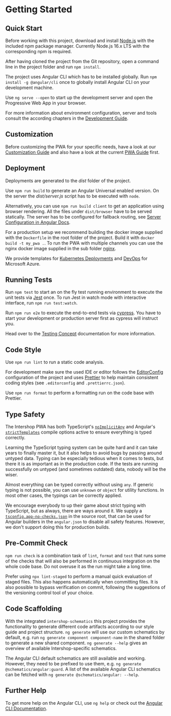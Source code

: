 <!--
kb_guide
kb_pwa
kb_everyone
kb_sync_latest_only
-->

# Getting Started

## Quick Start

Before working with this project, download and install [Node.js](https://nodejs.org) with the included npm package manager.
Currently Node.js 16.x LTS with the corresponding npm is required.

After having cloned the project from the Git repository, open a command line in the project folder and run `npm install`.

The project uses Angular CLI which has to be installed globally.
Run `npm install -g @angular/cli` once to globally install Angular CLI on your development machine.

Use `ng serve --open` to start up the development server and open the Progressive Web App in your browser.

For more information about environment configuration, server and tools consult the according chapters in the [Development Guide](./development.md).

## Customization

Before customizing the PWA for your specific needs, have a look at our [Customization Guide](./customizations.md) and also have a look at the current [PWA Guide](https://support.intershop.de/kb/index.php?c=Search&qoff=0&qtext=guide+progressive+web+app) first.

## Deployment

Deployments are generated to the _dist_ folder of the project.

Use `npm run build` to generate an Angular Universal enabled version.
On the server the _dist/server.js_ script has to be executed with `node`.

Alternatively, you can use `npm run build client` to get an application using browser rendering.
All the files under `dist/browser` have to be served statically.
The server has to be configured for fallback routing,
see [Server Configuration in Angular Docs](https://angular.io/guide/deployment#server-configuration).

For a production setup we recommend building the docker image supplied with the `Dockerfile` in the root folder of the project.
Build it with `docker build -t my_pwa .`.
To run the PWA with multiple channels you can use the nginx docker image supplied in the sub folder [nginx](../../nginx).

We provide templates for [Kubernetes Deployments](../../schematics/src/kubernetes-deployment) and [DevOps](../../schematics/src/azure-pipeline) for Microsoft Azure.

## Running Tests

Run `npm test` to start an on the fly test running environment to execute the unit tests via [Jest](https://jestjs.io/) once.
To run Jest in watch mode with interactive interface, run `npm run test:watch`.

Run `npm run e2e` to execute the end-to-end tests via [cypress](https://www.cypress.io/).
You have to start your development or production server first as cypress will instruct you.

Head over to the [Testing Concept](../concepts/testing.md) documentation for more information.

## Code Style

Use `npm run lint` to run a static code analysis.

For development make sure the used IDE or editor follows the [EditorConfig](https://editorconfig.org/) configuration of the project and uses [Prettier](https://prettier.io/) to help maintain consistent coding styles (see `.editorconfig` and `.prettierrc.json`).

Use `npm run format` to perform a formatting run on the code base with Prettier.

## Type Safety

The Intershop PWA has both TypeScript's [`noImplicitAny`](https://www.typescriptlang.org/tsconfig#noImplicitAny) and Angular's [`strictTemplates`](https://angular.io/guide/template-typecheck) compile options active to ensure everything is typed correctly.

Learning the TypeScript typing system can be quite hard and it can take years to finally master it, but it also helps to avoid bugs by passing around untyped data.
Typing can be especially tedious when it comes to tests, but there it is as important as in the production code.
If the tests are running successfully on untyped (and sometimes outdated) data, nobody will be the wiser.

Almost everything can be typed correctly without using `any`.
If generic typing is not possible, you can use `unknown` or `object` for utility functions.
In most other cases, the typings can be correctly applied.

We encourage everybody to up their game about strict typing with TypeScript, but as always, there are ways around it.
We supply a [`tsconfig.app-no-checks.json`](../../tsconfig.app-no-checks.json) in the source root, that can be used for Angular builders in the `angular.json` to disable all safety features.
However, we don't support doing this for production builds.

## Pre-Commit Check

`npm run check` is a combination task of `lint`, `format` and `test` that runs some of the checks that will also be performed in continuous integration on the whole code base.
Do not overuse it as the run might take a long time.

Prefer using `npx lint-staged` to perform a manual quick evaluation of staged files.
This also happens automatically when committing files.
It is also possible to bypass verification on commit, following the suggestions of the versioning control tool of your choice.

## Code Scaffolding

With the integrated `intershop-schematics` this project provides the functionality to generate different code artifacts according to our style guide and project structure. `ng generate` will use our custom schematics by default, e.g. run `ng generate component component-name` in the shared folder to generate a new shared component. `ng generate --help` gives an overview of available Intershop-specific schematics.

The Angular CLI default schematics are still available and working.
However, they need to be prefixed to use them, e.g. `ng generate @schematics/angular:guard`.
A list of the available Angular CLI schematics can be fetched with `ng generate @schematics/angular: --help`.

## Further Help

To get more help on the Angular CLI, use `ng help` or check out the [Angular CLI Documentation](https://github.com/angular/angular-cli/wiki).
